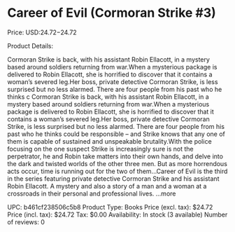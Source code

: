 # Career of Evil (Cormoran Strike #3)

Price: USD:$24.72-$24.72

Product Details:

Cormoran Strike is back, with his assistant Robin Ellacott, in a mystery based around soldiers returning from war.When a mysterious package is delivered to Robin Ellacott, she is horrified to discover that it contains a woman’s severed leg.Her boss, private detective Cormoran Strike, is less surprised but no less alarmed. There are four people from his past who he thinks c Cormoran Strike is back, with his assistant Robin Ellacott, in a mystery based around soldiers returning from war.When a mysterious package is delivered to Robin Ellacott, she is horrified to discover that it contains a woman’s severed leg.Her boss, private detective Cormoran Strike, is less surprised but no less alarmed. There are four people from his past who he thinks could be responsible – and Strike knows that any one of them is capable of sustained and unspeakable brutality.With the police focusing on the one suspect Strike is increasingly sure is not the perpetrator, he and Robin take matters into their own hands, and delve into the dark and twisted worlds of the other three men. But as more horrendous acts occur, time is running out for the two of them…Career of Evil is the third in the series featuring private detective Cormoran Strike and his assistant Robin Ellacott. A mystery and also a story of a man and a woman at a crossroads in their personal and professional lives. ...more

UPC: b461cf238506c5b8
Product Type: Books
Price (excl. tax): $24.72
Price (incl. tax): $24.72
Tax: $0.00
Availability: In stock (3 available)
Number of reviews: 0